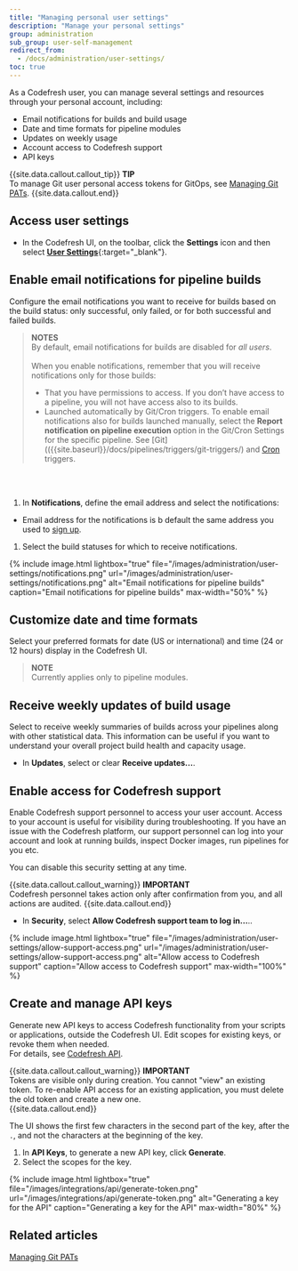 ```yaml
---
title: "Managing personal user settings"
description: "Manage your personal settings"
group: administration
sub_group: user-self-management
redirect_from:
  - /docs/administration/user-settings/
toc: true
---
```


As a Codefresh user, you can manage several settings and resources through your personal account, including:

* Email notifications for builds and build usage
* Date and time formats for pipeline modules
* Updates on weekly usage
* Account access to Codefresh support
* API keys

{{site.data.callout.callout_tip}}
**TIP**    
  To manage Git user personal access tokens for GitOps, see [Managing Git PATs]({{site.baseurl}}/docs/administration/user-self-management/manage-pats/).
{{site.data.callout.end}}


## Access user settings
* In the Codefresh UI, on the toolbar, click the **Settings** icon and then select [**User Settings**](https://g.codefresh.io/user/settings){:target="\_blank"}.

## Enable email notifications for pipeline builds 

Configure the email notifications you want to receive for builds based on the build status: only successful, only failed, or for both successful and failed builds.  

>**NOTES**  
By default, email notifications for builds are disabled for _all users_.<br><br> 
When you enable notifications, remember that you will receive notifications only for those builds:<br>
>- That you have permissions to access. If you don’t have access to a pipeline, you will not have access also to its builds.
>- Launched automatically by Git/Cron triggers. To enable email notifications also for builds launched manually, select the **Report notification on pipeline execution** option in the Git/Cron Settings for the specific pipeline. See [Git](({{site.baseurl}}/docs/pipelines/triggers/git-triggers/) and [Cron]({{site.baseurl}}/docs/pipelines/triggers/cron-triggers/) triggers.

<br><br>

1. In **Notifications**, define the email address and select the notifications:    
  * Email address for the notifications is b default the same address you used to [sign up]({{site.baseurl}}/docs/administration/account-user-management/create-codefresh-account/).
1. Select the build statuses for which to receive notifications.


{% include image.html
lightbox="true"
file="/images/administration/user-settings/notifications.png"
url="/images/administration/user-settings/notifications.png"
alt="Email notifications for pipeline builds"
caption="Email notifications for pipeline builds"
max-width="50%"
%}

## Customize date and time formats

Select your preferred formats for date (US or international) and time (24 or 12 hours) display in the Codefresh UI.

>**NOTE**  
  Currently applies only to pipeline modules. 



## Receive weekly updates of build usage

Select to receive weekly summaries of builds across your pipelines along with other statistical data. This information can be useful if you want to understand your overall project build health and capacity usage.

* In **Updates**, select or clear **Receive updates...**.


## Enable access for Codefresh support

Enable Codefresh support personnel to access your user account. Access to your account is useful for visibility during troubleshooting. If you have an issue with the Codefresh platform, our support personnel can log into your account and look at running builds, inspect Docker images, run pipelines for you etc.

You can disable this security setting at any time.

{{site.data.callout.callout_warning}}
**IMPORTANT**    
  Codefresh personnel takes action only after confirmation from you, and all actions are audited.
{{site.data.callout.end}}


* In **Security**, select **Allow Codefresh support team to log in…**..


{% include image.html
lightbox="true"
file="/images/administration/user-settings/allow-support-access.png"
url="/images/administration/user-settings/allow-support-access.png"
alt="Allow access to Codefresh support"
caption="Allow access to Codefresh support"
max-width="100%"
%}




## Create and manage API keys

Generate new API keys to access Codefresh functionality from your scripts or applications, outside the Codefresh UI. Edit scopes for existing keys, or revoke them when needed.  
For details, see [Codefresh API]({{site.baseurl}}/docs/integrations/codefresh-api/#authentication-instructions).

{{site.data.callout.callout_warning}}
**IMPORTANT**    
Tokens are visible only during creation. You cannot "view" an existing token. To re-enable API access for an existing application, you must delete the old token and create a new one.  
{{site.data.callout.end}}

The UI shows the first few characters in the second part of the key, after the `.`, and not the characters at the beginning of the key.




1. In **API Keys**, to generate a new API key, click **Generate**.
1. Select the scopes for the key.


{% include image.html
lightbox="true"
file="/images/integrations/api/generate-token.png"
url="/images/integrations/api/generate-token.png"
alt="Generating a key for the API"
caption="Generating a key for the API"
max-width="80%"
%}

<!---
### API scopes
{: .table .table-bordered .table-hover}
| Pipeline scope  | Description   |
| ------------------------| ---------------- |
| **General**    | Row 1    |
| **Agent**/**Agents**   | Row 2    |
| **Analytics**    | Row 3    |
| **API**    | Row 4    |
| **API keys**     | Row 5    |
| **Audit**    | Row 6    |
| **Board**   | Row 7    |
| **Build**    | Row 8    |
| **Chart**    | Row 9    |
| **Cluster**/**Clusters**   | Row 10   |
| **Environments-V2**   | Control access to the Environment Dashboard with Kubernetes and Helm releases: <br>Read - View only access<br>Write - access .  |
| **Gen-AI**   | Row 12   |
| **GitHub Actions**   | Row 13   |
| **GitOps**   | Row 14   |
| **Helm**   | Row 15   |
| **Kubernetes**   | Row 16   |
| **Pipeline**   | Row 17   |
| **Project**   | Row 18   |
| **Repos**   | Row 19   |
| **Runner installation**   | Row 20   |
| **Step-Tyep**/**Step-Types**   | Row 21   |
| **Verification**   | Row 22   |
| **View**   | Row 23   |
-->

## Related articles
[Managing Git PATs]({{site.baseurl}}/docs/administration/user-self-management/manage-pats/) 




